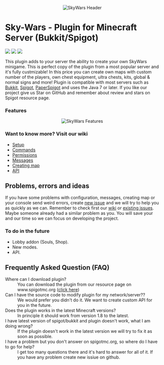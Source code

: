<div align="center"><img alt="SkyWars Header" src="https://i.imgur.com/fftiJWC.png"></div>

# Sky-Wars - Plugin for Minecraft Server (Bukkit/Spigot)

![](https://img.shields.io/badge/Java-7_or_later-green.svg?style=flat-square&link=https://java.com)
![](https://img.shields.io/badge/Server-Bukkit%20or%20Spigot-blue.svg?style=flat-square&link=https://spigot.org) 
![](https://img.shields.io/badge/Version-1.8%20--%201.12.2-yellow.svg?style=flat-square&link=https://www.spigotmc.org/resources/leak-sky-wars.18568/)

This plugin adds to your server the ability to create your own SkyWars minigame. This is perfect copy of the plugin from a most popular server and it's fully custmizable! In this price you can create own maps with custom number of the players, own chest equipment, ultra chests, kits, global & normal signs and more! 
Plugin is compatible with most servers such as [Bukkit](https://bukkit.org), [Spigot](https://spigotmc.org), [PaperSpigot](https://paper.readthedocs.io/) 
and uses the Java 7 or later. If you like our project give us Star on GitHub and remember about review and stars on Spigot resource page.

### Features
<div align="center"><img alt="SkyWars Features" src="https://i.imgur.com/rdmJg73.png"></div>
 
### Want to know more? Visit our wiki
* [Setup](https://github.com/Nicc0/Snake-Parkour/wiki/Setup-Guide)
* [Commands](https://github.com/Nicc0/Snake-Parkour/wiki/Commands)
* [Permissions](https://github.com/Nicc0/Snake-Parkour/wiki/Permissions)
* [Messages](https://github.com/Nicc0/Snake-Parkour/wiki/Messages)
* [Creating map](https://github.com/Nicc0/Snake-Parkour/wiki/Creating-Map-Guide)
* [API](https://github.com/Nicc0/Snake-Parkour/wiki/API)

## Problems, errors and ideas
If you have some problems with configuration, messages, creating map or your console send weird errors, 
create [new issue](https://github.com/Nicc0/Snake-Parkour/issues/new) and we will try to help you as quickly as we can. Remember to check first our [wiki](https://github.com/Nicc0/Snake-Parkour/wiki/) or [existing issues](https://github.com/Nicc0/Snake-Parkour/issues).
Maybe someone already had a similar problem as you. You will save your and our time so we can focus on developing the project.

### To do in the future
- Lobby addon (Souls, Shop).
- New modes.
- API.

## Frequently Asked Question (FAQ)
<dl>
  <dt>Where can I download plugin?</dt>
  <dd>You can download the plugin from our resource page on www.spigotmc.org (<a href="https://www.spigotmc.org/resources/leak-sky-wars.18568/">click here</a>)</dd>

  <dt>Can I have the source code to modify plugin for my network/server??</dt>
  <dd>We would prefer you didn't do it. We want to create custom API for you in the future.</dd>

  <dt>Does the plugin works in the latest Minecraft versions?</dt>
  <dd>In principle it should work from version 1.8 to the latest.</dd>

  <dt>I have latest version of spigot/bukkit and plugin doesn't work, what I am doing wrong?</dt>
  <dd>If the plugin doesn't work in the latest version we will try to fix it as soon as possible.</dd>
  
  <dt>I have a problem but you don't answer on spigotmc.org, so where do I have to go for help?</dt>
  <dd>I get too many questions there and it's hard to answer for all of it. If you have any problem create new issiue on github.</dd>
</dl>
